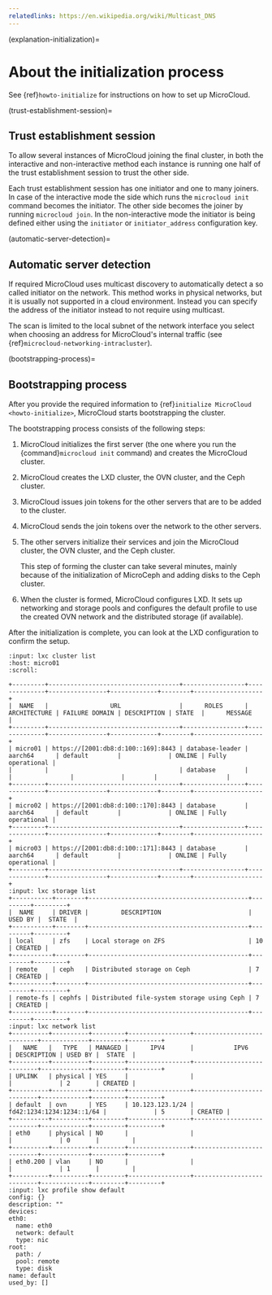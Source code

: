 ```yaml
---
relatedlinks: https://en.wikipedia.org/wiki/Multicast_DNS
---
```


(explanation-initialization)=
# About the initialization process

See {ref}`howto-initialize` for instructions on how to set up MicroCloud.

(trust-establishment-session)=
## Trust establishment session

To allow several instances of MicroCloud joining the final cluster, in both the interactive and non-interactive method each instance
is running one half of the trust establishment session to trust the other side.

Each trust establishment session has one initiator and one to many joiners.
In case of the interactive mode the side which runs the `microcloud init` command becomes the initiator.
The other side becomes the joiner by running `microcloud join`.
In the non-interactive mode the initiator is being defined either using the `initiator` or `initiator_address` configuration key.

(automatic-server-detection)=
## Automatic server detection

If required MicroCloud uses multicast discovery to automatically detect a so called initiator on the network.
This method works in physical networks, but it is usually not supported in a cloud environment.
Instead you can specify the address of the initiator instead to not require using multicast.

The scan is limited to the local subnet of the network interface you select when choosing an address for MicroCloud's internal traffic (see {ref}`microcloud-networking-intracluster`).

(bootstrapping-process)=
## Bootstrapping process

After you provide the required information to {ref}`initialize MicroCloud <howto-initialize>`, MicroCloud starts bootstrapping the cluster.

The bootstrapping process consists of the following steps:

1. MicroCloud initializes the first server (the one where you run the {command}`microcloud init` command) and creates the MicroCloud cluster.
1. MicroCloud creates the LXD cluster, the OVN cluster, and the Ceph cluster.
1. MicroCloud issues join tokens for the other servers that are to be added to the cluster.
1. MicroCloud sends the join tokens over the network to the other servers.
1. The other servers initialize their services and join the MicroCloud cluster, the OVN cluster, and the Ceph cluster.

   This step of forming the cluster can take several minutes, mainly because of the initialization of MicroCeph and adding disks to the Ceph cluster.
1. When the cluster is formed, MicroCloud configures LXD.
   It sets up networking and storage pools and configures the default profile to use the created OVN network and the distributed storage (if available).

After the initialization is complete, you can look at the LXD configuration to confirm the setup.

```{terminal}
:input: lxc cluster list
:host: micro01
:scroll:

+---------+------------------------------------+-----------------+--------------+----------------+-------------+--------+-------------------+
|  NAME   |                 URL                |      ROLES      | ARCHITECTURE | FAILURE DOMAIN | DESCRIPTION | STATE  |      MESSAGE      |
+---------+------------------------------------+-----------------+--------------+----------------+-------------+--------+-------------------+
| micro01 | https://[2001:db8:d:100::169]:8443 | database-leader | aarch64      | default        |             | ONLINE | Fully operational |
|         |                                    | database        |              |                |             |        |                   |
+---------+------------------------------------+-----------------+--------------+----------------+-------------+--------+-------------------+
| micro02 | https://[2001:db8:d:100::170]:8443 | database        | aarch64      | default        |             | ONLINE | Fully operational |
+---------+------------------------------------+-----------------+--------------+----------------+-------------+--------+-------------------+
| micro03 | https://[2001:db8:d:100::171]:8443 | database        | aarch64      | default        |             | ONLINE | Fully operational |
+---------+------------------------------------+-----------------+--------------+----------------+-------------+--------+-------------------+
:input: lxc storage list
+-----------+--------+--------------------------------------------+---------+---------+
|  NAME     | DRIVER |         DESCRIPTION                        | USED BY |  STATE  |
+-----------+--------+--------------------------------------------+---------+---------+
| local     | zfs    | Local storage on ZFS                       | 10      | CREATED |
+-----------+--------+--------------------------------------------+---------+---------+
| remote    | ceph   | Distributed storage on Ceph                | 7       | CREATED |
+-----------+--------+--------------------------------------------+---------+---------+
| remote-fs | cephfs | Distributed file-system storage using Ceph | 7       | CREATED |
+-----------+--------+--------------------------------------------+---------+---------+
:input: lxc network list
+----------+----------+---------+-----------------+---------------------------+-------------+---------+---------+
|   NAME   |   TYPE   | MANAGED |      IPV4       |           IPV6            | DESCRIPTION | USED BY |  STATE  |
+----------+----------+---------+-----------------+---------------------------+-------------+---------+---------+
| UPLINK   | physical | YES     |                 |                           |             | 2       | CREATED |
+----------+----------+---------+-----------------+---------------------------+-------------+---------+---------+
| default  | ovn      | YES     | 10.123.123.1/24 | fd42:1234:1234:1234::1/64 |             | 5       | CREATED |
+----------+----------+---------+-----------------+---------------------------+-------------+---------+---------+
| eth0     | physical | NO      |                 |                           |             | 0       |         |
+----------+----------+---------+-----------------+---------------------------+-------------+---------+---------+
| eth0.200 | vlan     | NO      |                 |                           |             | 1       |         |
+----------+----------+---------+-----------------+---------------------------+-------------+---------+---------+
:input: lxc profile show default
config: {}
description: ""
devices:
eth0:
  name: eth0
  network: default
  type: nic
root:
  path: /
  pool: remote
  type: disk
name: default
used_by: []
```
